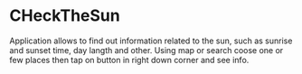 # CHeckTheSun
Application allows to find out information related to the sun, such as sunrise and sunset time, day langth and other.
Using map or search coose one or few places then tap on button in right down corner and see info.
